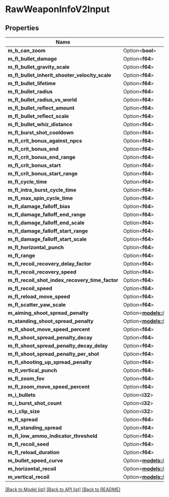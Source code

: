 # RawWeaponInfoV2Input

## Properties

Name | Type | Description | Notes
------------ | ------------- | ------------- | -------------
**m_b_can_zoom** | Option<**bool**> |  | [optional]
**m_fl_bullet_damage** | Option<**f64**> |  | [optional]
**m_fl_bullet_gravity_scale** | Option<**f64**> |  | [optional]
**m_fl_bullet_inherit_shooter_velocity_scale** | Option<**f64**> |  | [optional]
**m_fl_bullet_lifetime** | Option<**f64**> |  | [optional]
**m_fl_bullet_radius** | Option<**f64**> |  | [optional]
**m_fl_bullet_radius_vs_world** | Option<**f64**> |  | [optional]
**m_fl_bullet_reflect_amount** | Option<**f64**> |  | [optional]
**m_fl_bullet_reflect_scale** | Option<**f64**> |  | [optional]
**m_fl_bullet_whiz_distance** | Option<**f64**> |  | [optional]
**m_fl_burst_shot_cooldown** | Option<**f64**> |  | [optional]
**m_fl_crit_bonus_against_npcs** | Option<**f64**> |  | [optional]
**m_fl_crit_bonus_end** | Option<**f64**> |  | [optional]
**m_fl_crit_bonus_end_range** | Option<**f64**> |  | [optional]
**m_fl_crit_bonus_start** | Option<**f64**> |  | [optional]
**m_fl_crit_bonus_start_range** | Option<**f64**> |  | [optional]
**m_fl_cycle_time** | Option<**f64**> |  | [optional]
**m_fl_intra_burst_cycle_time** | Option<**f64**> |  | [optional]
**m_fl_max_spin_cycle_time** | Option<**f64**> |  | [optional]
**m_fl_damage_falloff_bias** | Option<**f64**> |  | [optional]
**m_fl_damage_falloff_end_range** | Option<**f64**> |  | [optional]
**m_fl_damage_falloff_end_scale** | Option<**f64**> |  | [optional]
**m_fl_damage_falloff_start_range** | Option<**f64**> |  | [optional]
**m_fl_damage_falloff_start_scale** | Option<**f64**> |  | [optional]
**m_fl_horizontal_punch** | Option<**f64**> |  | [optional]
**m_fl_range** | Option<**f64**> |  | [optional]
**m_fl_recoil_recovery_delay_factor** | Option<**f64**> |  | [optional]
**m_fl_recoil_recovery_speed** | Option<**f64**> |  | [optional]
**m_fl_recoil_shot_index_recovery_time_factor** | Option<**f64**> |  | [optional]
**m_fl_recoil_speed** | Option<**f64**> |  | [optional]
**m_fl_reload_move_speed** | Option<**f64**> |  | [optional]
**m_fl_scatter_yaw_scale** | Option<**f64**> |  | [optional]
**m_aiming_shoot_spread_penalty** | Option<[**models::MAimingshootspreadpenalty**](M_Aimingshootspreadpenalty.md)> |  | [optional]
**m_standing_shoot_spread_penalty** | Option<[**models::MStandingshootspreadpenalty**](M_Standingshootspreadpenalty.md)> |  | [optional]
**m_fl_shoot_move_speed_percent** | Option<**f64**> |  | [optional]
**m_fl_shoot_spread_penalty_decay** | Option<**f64**> |  | [optional]
**m_fl_shoot_spread_penalty_decay_delay** | Option<**f64**> |  | [optional]
**m_fl_shoot_spread_penalty_per_shot** | Option<**f64**> |  | [optional]
**m_fl_shooting_up_spread_penalty** | Option<**f64**> |  | [optional]
**m_fl_vertical_punch** | Option<**f64**> |  | [optional]
**m_fl_zoom_fov** | Option<**f64**> |  | [optional]
**m_fl_zoom_move_speed_percent** | Option<**f64**> |  | [optional]
**m_i_bullets** | Option<**i32**> |  | [optional]
**m_i_burst_shot_count** | Option<**i32**> |  | [optional]
**m_i_clip_size** | Option<**i32**> |  | [optional]
**m_fl_spread** | Option<**f64**> |  | [optional]
**m_fl_standing_spread** | Option<**f64**> |  | [optional]
**m_fl_low_ammo_indicator_threshold** | Option<**f64**> |  | [optional]
**m_fl_recoil_seed** | Option<**f64**> |  | [optional]
**m_fl_reload_duration** | Option<**f64**> |  | [optional]
**m_bullet_speed_curve** | Option<[**models::RawItemWeaponInfoBulletSpeedCurveV2Input**](RawItemWeaponInfoBulletSpeedCurveV2-Input.md)> |  | [optional]
**m_horizontal_recoil** | Option<[**models::RawWeaponInfoHorizontalRecoilV2Input**](RawWeaponInfoHorizontalRecoilV2-Input.md)> |  | [optional]
**m_vertical_recoil** | Option<[**models::RawWeaponInfoVerticalRecoilV2Input**](RawWeaponInfoVerticalRecoilV2-Input.md)> |  | [optional]

[[Back to Model list]](../README.md#documentation-for-models) [[Back to API list]](../README.md#documentation-for-api-endpoints) [[Back to README]](../README.md)


